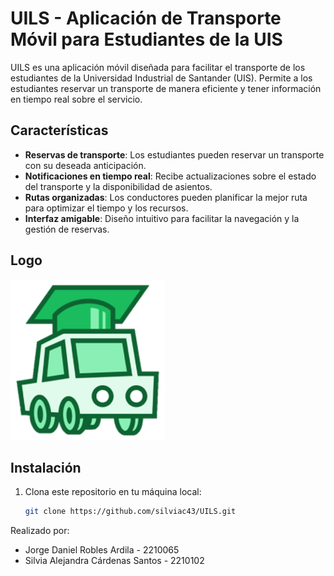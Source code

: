 # UILS - Aplicación de Transporte Móvil para Estudiantes de la UIS

UILS es una aplicación móvil diseñada para facilitar el transporte de los estudiantes de la Universidad Industrial de Santander (UIS). Permite a los estudiantes reservar un transporte de manera eficiente y tener información en tiempo real sobre el servicio.

## Características

- **Reservas de transporte**: Los estudiantes pueden reservar un transporte con su deseada anticipación.
- **Notificaciones en tiempo real**: Recibe actualizaciones sobre el estado del transporte y la disponibilidad de asientos.
- **Rutas organizadas**: Los conductores pueden planificar la mejor ruta para optimizar el tiempo y los recursos.
- **Interfaz amigable**: Diseño intuitivo para facilitar la navegación y la gestión de reservas.

## Logo

![Logo UIS](assets/images/logo.png)

## Instalación

1. Clona este repositorio en tu máquina local:

   ```bash
   git clone https://github.com/silviac43/UILS.git

Realizado por:

- Jorge Daniel Robles Ardila - 2210065
- Silvia Alejandra Cárdenas Santos - 2210102
